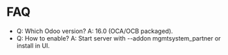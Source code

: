 # FAQ

- Q: Which Odoo version? A: 16.0 (OCA/OCB packaged).
- Q: How to enable? A: Start server with --addon mgmtsystem_partner or install in UI.
